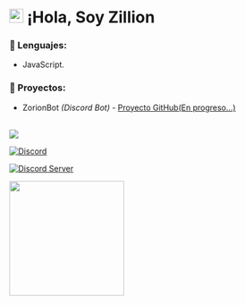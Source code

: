 # <img src="https://user-images.githubusercontent.com/57642291/115981321-b7a44c80-a58a-11eb-8109-79aa8bcf0698.gif" width="25px"> ¡Hola, Soy Zillion

### 🔧 Lenguajes:
- JavaScript.

### 👑 Proyectos:
- ZorionBot *(Discord Bot)* - [Proyecto GitHub(En progreso...)](https://github.com/zilliongd/ZorionBot)

<br>
<a href="https://github.com/zilliongd">
  <img src="https://github-readme-stats.vercel.app/api/top-langs/?username=zilliongd&langs_count=3&theme=dark">
</a>

[![Discord](https://img.shields.io/static/v1?label=Discord&message=LukeSkywalker%231894&color=blue&style=for-the-badge)](https://discord.com/users/1020857426867671042)

[![Discord Server](https://discord.com/api/guilds/1112108219788181656/widget.png)](https://discord.gg/qfDS3ktNMe 'ÚNETE A NOSOTROS!!')

<div align="left">
  <a href="https://discord.com/users/1020857426867671042" title="Mi Usuario De Discord!!">
    <img src="https://lanyard.cnrad.dev/api/1020857426867671042" align="left" height="205">
  </a>
</div>

